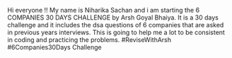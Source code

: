 Hi everyone !!
My name is Niharika Sachan and i am starting the 6 COMPANIES 30 DAYS CHALLENGE by Arsh Goyal Bhaiya. It is a 30 days challenge and it includes the dsa questions of 6 companies that are asked in previous years interviews. This is going to help me a lot to be consistent in coding and practicing the problems.
#ReviseWithArsh
#6Companies30Days Challenge
